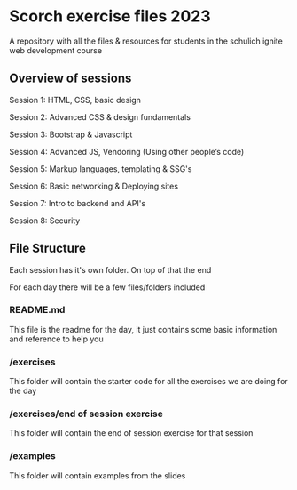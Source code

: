 # Scorch exercise files 2023

A repository with all the files & resources for students in the schulich ignite web development course

## Overview of sessions

Session 1: HTML, CSS, basic design

Session 2: Advanced CSS & design fundamentals

Session 3: Bootstrap & Javascript

Session 4: Advanced JS, Vendoring (Using other people’s code)

Session 5: Markup languages, templating & SSG's

Session 6: Basic networking & Deploying sites

Session 7: Intro to backend and API's

Session 8: Security


## File Structure

Each session has it's own folder. On top of that the end

For each day there will be a few files/folders included

### README.md

This file is the readme for the day, it just contains some basic information and reference to help you

### /exercises

This folder will contain the starter code for all the exercises we are doing for the day

### /exercises/end of session exercise

This folder will contain the end of session exercise for that session

### /examples

This folder will contain examples from the slides

